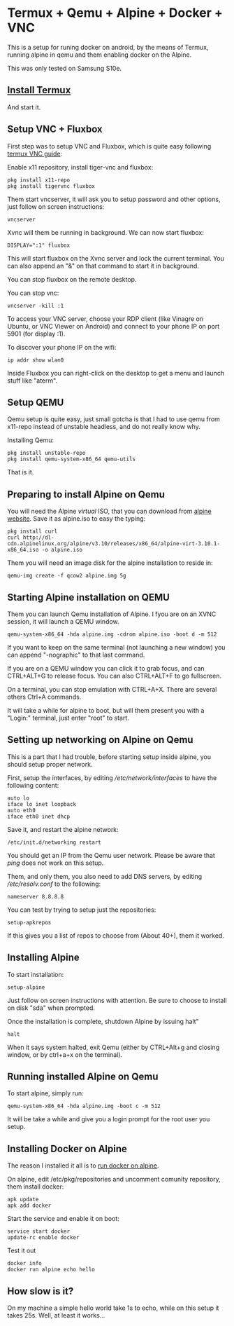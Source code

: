 # Termux + Qemu + Alpine + Docker + VNC

This is a setup for runing docker on android, by the means of Termux, running alpine in qemu and them enabling docker on the Alpine.

This was only tested on Samsung S10e.

## [Install Termux](https://termux.com)

And start it.

## Setup VNC + Fluxbox

First step was to setup VNC and Fluxbox, which is quite easy following [termux VNC guide](https://wiki.termux.com/wiki/Graphic_Environment):

Enable x11 repository, install tiger-vnc and fluxbox:

```
pkg install x11-repo
pkg install tigervnc fluxbox
```

Them start vncserver, it will ask you to setup password and other options, just follow on screen instructions:

```
vncserver
```

Xvnc will them be running in background. We can now start fluxbox:

```
DISPLAY=":1" fluxbox
```

This will start fluxbox on the Xvnc server and lock the current terminal. You can also append an "&" on that command to start it in background.

You can stop fluxbox on the remote desktop.

You can stop vnc:

```
vncserver -kill :1
```

To access your VNC server, choose your RDP client (like Vinagre on Ubuntu, or VNC Viewer on Android) and connect to your phone IP on port 5901 (for display :1).

To discover your phone IP on the wifi:

```
ip addr show wlan0
```

Inside Fluxbox you can right-click on the desktop to get a menu and launch stuff like "aterm".

## Setup QEMU

Qemu setup is quite easy, just small gotcha is that I had to use qemu from x11-repo instead of unstable headless, and do not really know why.

Installing Qemu:

```
pkg install unstable-repo
pkg install qemu-system-x86_64 qemu-utils
```

That is it.

## Preparing to install Alpine on Qemu

You will need the Alpine *virtual* ISO, that you can download from [alpine website](https://alpinelinux.org). Save it as alpine.iso to easy the typing:

```
pkg install curl
curl http://dl-cdn.alpinelinux.org/alpine/v3.10/releases/x86_64/alpine-virt-3.10.1-x86_64.iso -o alpine.iso
```

Them you will need an image disk for the alpine installation to reside in:

```
qemu-img create -f qcow2 alpine.img 5g
```

## Starting Alpine installation on QEMU

Them you can launch Qemu installation of Alpine. I fyou are on an XVNC session, it will launch a QEMU window.

```
qemu-system-x86_64 -hda alpine.img -cdrom alpine.iso -boot d -m 512
```

If you want to keep on the same terminal (not launching a new window) you can append "-nographic" to that last command.

If you are on a QEMU window you can click it to grab focus, and can CTRL+ALT+G to release focus. You can also CTRL+ALT+F to go fullscreen.

On a terminal, you can stop emulation with CTRL+A+X. There are several others Ctrl+A commands.

It will take a while for alpine to boot, but will them present you with a "Login:" terminal, just enter "root" to start. 

## Setting up networking on Alpine on Qemu

This is a part that I had trouble, before starting setup inside alpine, you should setup proper network.

First, setup the interfaces, by editing */etc/network/interfaces* to have the following content:

```
auto lo
iface lo inet loopback
auto eth0
iface eth0 inet dhcp
```

Save it, and restart the alpine network:

```
/etc/init.d/networking restart
```

You should get an IP from the Qemu user network. Please be aware that _ping_ does not work on this setup.

Them, and only them, you also need to add DNS servers, by editing */etc/resolv.conf* to the following:

```
nameserver 8.8.8.8
```

You can test by trying to setup just the repositories:

```
setup-apkrepos
```

If this gives you a list of repos to choose from (About 40+), them it worked.

## Installing Alpine

To start installation:

```
setup-alpine
```

Just follow on screen instructions with attention. Be sure to choose to install on disk "sda" when prompted.

Once the installation is complete, shutdown Alpine by issuing halt"

```
halt
```

When it says system halted, exit Qemu (either by CTRL+Alt+g and closing window, or by ctrl+a+x on the terminal).


## Running installed Alpine on Qemu

To start alpine, simply run:

```
qemu-system-x86_64 -hda alpine.img -boot c -m 512
```

It will be take a while and give you a login prompt for the root user you setup.

## Installing Docker on Alpine

The reason I installed it all is to [run docker on alpine](https://wiki.alpinelinux.org/wiki/Docker).

On alpine, edit /etc/pkg/repositories and uncomment comunity repository, them install docker:

```
apk update
apk add docker
```

Start the service and enable it on boot:

```
service start docker
update-rc enable docker
```

Test it out

```
docker info
docker run alpine echo hello
```

## How slow is it?

On my machine a simple hello world take 1s to echo, while on this setup it takes 25s. Well, at least it works...

